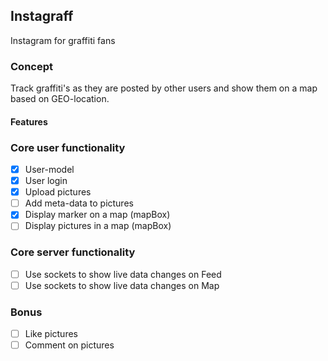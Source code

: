 ## Instagraff
Instagram for graffiti fans

### Concept
Track graffiti's as they are posted by other users and show them on a map based on GEO-location.

#### Features

### Core user functionality
- [X] User-model
- [X] User login
- [X] Upload pictures
- [ ] Add meta-data to pictures
- [X] Display marker on a map (mapBox)
- [ ] Display pictures in a map (mapBox)

### Core server functionality
- [ ] Use sockets to show live data changes on Feed
- [ ] Use sockets to show live data changes on Map

### Bonus
- [ ] Like pictures
- [ ] Comment on pictures
